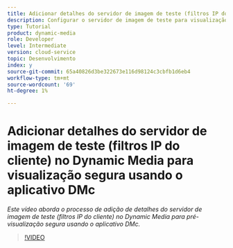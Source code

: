 ```yaml
---
title: Adicionar detalhes do servidor de imagem de teste (filtros IP do cliente) no Dynamic Media para visualização segura usando o aplicativo DMc
description: Configurar o servidor de imagem de teste para visualização segura usando o aplicativo DMc
type: Tutorial
product: dynamic-media
role: Developer
level: Intermediate
version: cloud-service
topic: Desenvolvimento
index: y
source-git-commit: 65a40826d3be322673e116d98124c3cbfb1d6eb4
workflow-type: tm+mt
source-wordcount: '69'
ht-degree: 1%

---
```



# Adicionar detalhes do servidor de imagem de teste (filtros IP do cliente) no Dynamic Media para visualização segura usando o aplicativo DMc

*Este vídeo aborda o processo de adição de detalhes do servidor de imagem de teste (filtros IP do cliente) no Dynamic Media para pré-visualização segura usando o aplicativo DMc.*

>[!VIDEO](https://video.tv.adobe.com/v/335462?quality=9&learn=on)
